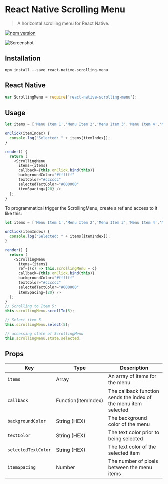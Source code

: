 # React Native Scrolling Menu
> A horizontal scrolling menu for React Native.

[![npm version](https://badge.fury.io/js/react-native-scrolling-menu.svg)](https://badge.fury.io/js/react-native-scrolling-menu)

![Screenshot](https://drive.google.com/uc?export=view&id=0BwAfqxmTWrImakRNWTBZZklBNmc)

## Installation
`npm install --save react-native-scrolling-menu`

## React Native
```JavaScript
var ScrollingMenu = require('react-native-scrolling-menu');
```

## Usage
```JavaScript
let items = ['Menu Item 1','Menu Item 2','Menu Item 3','Menu Item 4','Menu Item 5'];

onClick(itemIndex) {
  console.log("Selected: " + items[itemIndex]);
}

render() {
  return (
    <ScrollingMenu
      items={items}
      callback={this.onClick.bind(this)}
      backgroundColor="#ffffff"
      textColor="#cccccc"
      selectedTextColor="#000000"
      itemSpacing={20} />
  );
}
```
To programmatical trigger the ScrollingMenu, create a ref and access to it like this: 
```JavaScript
let items = ['Menu Item 1','Menu Item 2','Menu Item 3','Menu Item 4','Menu Item 5'];

onClick(itemIndex) {
  console.log("Selected: " + items[itemIndex]);
}

render() {
  return (
    <ScrollingMenu
      items={items}
      ref={(c) => this.scrollingMenu = c}
      callback={this.onClick.bind(this)}
      backgroundColor="#ffffff"
      textColor="#cccccc"
      selectedTextColor="#000000"
      itemSpacing={20} />
  );
}
// Scrolling to Item 5:
this.scrollingMenu.scrollTo(5);

// Select item 5
this.scrollingMenu.select(5);

// accessing state of ScrollingMenu
this.scrollingMenu.state.selected;

```

## Props
|Key |Type |Description |
|--- |--- |--- |
|`items`|Array|An array of items for the menu|
|`callback`|Function(itemIndex)|The callback function sends the index of the menu item selected|
|`backgroundColor`|String (HEX)|The background color of the menu|
|`textColor`|String (HEX)|The text color prior to being selected|
|`selectedTextColor`|String (HEX)|The text color of the selected item|
|`itemSpacing`|Number|The number of pixels between the menu items|

